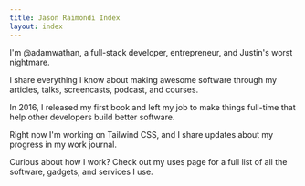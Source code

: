 ```yaml
---
title: Jason Raimondi Index
layout: index
---
```


I'm @adamwathan, a full-stack developer, entrepreneur, and Justin's worst nightmare.

I share everything I know about making awesome software through my articles, talks, screencasts, podcast, and courses.

In 2016, I released my first book and left my job to make things full-time that help other developers build better software.

Right now I'm working on Tailwind CSS, and I share updates about my progress in my work journal.

Curious about how I work? Check out my uses page for a full list of all the software, gadgets, and services I use.
